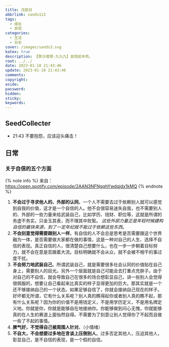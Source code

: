 ```yaml
---
title: 戊辰日
abbrlink: sands113
tags:
  - 成长
  - 自信
categories:
  - 生活
  - 日志
cover: /images/sands3.svg
katex: true
description: 【聚沙成塔·九九九】自信如木鸡，
root: ../../
date: 2023-01-10 21:43:46
update: 2023-01-10 21:43:46
comments:
copyright:
aside:
password:
hidden:
sticky:
keywords:
---
```


## SeedCollecter

* 21:43 不要抱怨，应该迎头痛击！

## 日常

### 关于自信的五个方面
{% note info %}
来自： https://open.spotify.com/episode/2AAN3NFNgqhYwdqjdx1kMQ
{% endnote %}
1. **不会过于寻求他人的、外部的认同**。一个人不需要去过于依赖别人就可以感觉到自我的价值，这才是一个自信的人。他不会很容易迷失自我，也不需要别人的、外部的一些力量来给武装自己，比如学历、钱财、职位等，这就是所谓的务虚不务实，只金玉其表，而不理其中败絮。 *这些外部力量正是年轻时候建构自信的最快来源，到了一定年纪就不能过于依赖这些东西*。
2. **不会刻意觉得需要跟别人一样**。有自信的人不会总是思考是否需要跟这个世界融为一体，是否需要做大家都在做的事情，这是一种对自己的人生、选择不自信的表现。真正自信的人，很清楚自己想要什么，也在一步一步朝着目标努力，就不会在意是否跟着大流。目标明确就不会从众，就不会被不相干的事过度干扰。
3. **不会努力地武装自己**。所谓武装自己，就是需要很多社会认同的价值贴在自己身上，需要别人的目光。另外一个层面就是自己可能会去打重点充胖子。由于对自己的不自信，就会导致自己在很多的场合想彰显自己，讲一些别人会觉得很佩服的，想要让自己看起来比真实的样子显得更加的巨大。那其实就是一个还不够接纳自己的一个状态。如果足够自信了，你就会接纳自己现在的样子。好坏都无所谓，它有什么关系呢？别人真的瞧得起你或者别人真的瞧不起，那有什么关系呢？因为你的价值不是用钱定义，不是用学历定义，不是用名牌定义地。你就是你，你就是能够自在地接纳你。你能够做到问心无愧，你就能够真的在人生的赛道上面怡然自得。不需要为了刻意让别人觉得你了不起而且做一些了不起的事情。
4. **脾气好，不觉得自己被周围人针对**。（小情绪）
5. **不自大，不会想要过多地在言谈上压倒别人**。过多否定其他人，压迫其他人，彰显自己，是不自信的表现，是一个假的自信。 